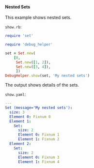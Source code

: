 #### Nested Sets

This example shows nested sets.

```show.rb```:
```ruby
require 'set'

require 'debug_helper'

set = Set.new(
    [0,
     Set.new([1, 2]),
     Set.new([3, 4]),
     ])
DebugHelper.show(set, 'My nested sets')
```

The output shows details of the sets.

```show.yaml```:
```yaml
---
Set (message='My nested sets'):
  size: 3
  Element 0: Fixnum 0
  Element 1:
    Set:
      size: 2
      Element 0: Fixnum 1
      Element 1: Fixnum 2
  Element 2:
    Set:
      size: 2
      Element 0: Fixnum 3
      Element 1: Fixnum 4
```
